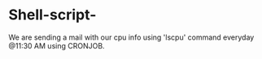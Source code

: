 # Shell-script-

We are sending a mail with our cpu info using 'lscpu' command everyday @11:30 AM using CRONJOB.

